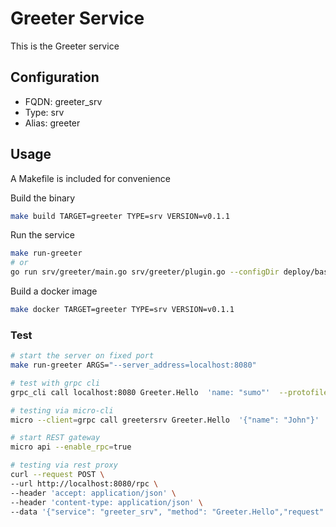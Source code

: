 # Greeter Service

This is the Greeter service

## Configuration

- FQDN: greeter_srv
- Type: srv
- Alias: greeter

## Usage

A Makefile is included for convenience

Build the binary

```bash
make build TARGET=greeter TYPE=srv VERSION=v0.1.1
```

Run the service

```bash
make run-greeter
# or
go run srv/greeter/main.go srv/greeter/plugin.go --configDir deploy/bases/greeter_srv/config
```

Build a docker image

```bash
make docker TARGET=greeter TYPE=srv VERSION=v0.1.1
```

### Test

```bash
# start the server on fixed port
make run-greeter ARGS="--server_address=localhost:8080"

# test with grpc cli
grpc_cli call localhost:8080 Greeter.Hello  'name: "sumo"'  --protofiles=srv/greeter/proto/greeter/greeter.proto

# testing via micro-cli
micro --client=grpc call greetersrv Greeter.Hello  '{"name": "John"}'

# start REST gateway
micro api --enable_rpc=true

# testing via rest proxy
curl --request POST \
--url http://localhost:8080/rpc \
--header 'accept: application/json' \
--header 'content-type: application/json' \
--data '{"service": "greeter_srv", "method": "Greeter.Hello","request": {"name": "sumo"}}'
```
